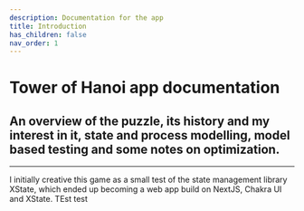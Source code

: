 ```yaml
---
description: Documentation for the app
title: Introduction
has_children: false
nav_order: 1
---
```



# Tower of Hanoi app documentation
## An overview of the puzzle, its history and my interest in it, state and process modelling, model based testing and some notes on optimization. 

---

I initially creative this game as a small test of the state management library XState, which ended up becoming a web app build on NextJS, Chakra UI and XState.  TEst test 